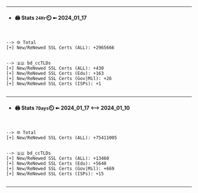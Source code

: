

---
- #### 🖨️ **Stats** `24Hr`⏲️ ➼ 2024_01_17
```console


--> 🌐 Total
[+] New/ReNewed SSL Certs (ALL): +2965666


--> 🇧🇩 bd_ccTLDs
[+] New/ReNewed SSL Certs (ALL): +430
[+] New/ReNewed SSL Certs (Edu): +163
[+] New/ReNewed SSL Certs (Gov|Mil): +26
[+] New/ReNewed SSL Certs (ISPs): +1


```

---
- #### 🖨️ **Stats** `7Days`⏲️ ➼ 2024_01_17 <--> 2024_01_10
```console


--> 🌐 Total
[+] New/ReNewed SSL Certs (ALL): +75411005


--> 🇧🇩 bd_ccTLDs
[+] New/ReNewed SSL Certs (ALL): +13460
[+] New/ReNewed SSL Certs (Edu): +5640
[+] New/ReNewed SSL Certs (Gov|Mil): +669
[+] New/ReNewed SSL Certs (ISPs): +15


```

---

